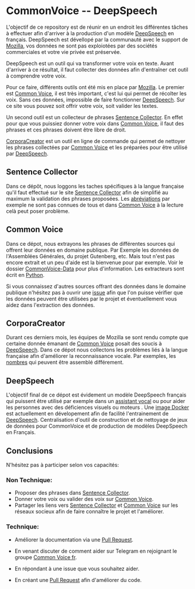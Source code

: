 CommonVoice -- DeepSpeech
=========================

L'objectif de ce repository est de réunir en un endroit les différentes tâches à effectuer afin d'arriver à la production d'un modèle [DeepSpeech] en français.
DeepSpeech est dévellopé par la communauté avec le support de [Mozilla], vos données ne sont pas exploiotées par des sociétés commerciales et votre vie privée est préservée.

DeepSpeech est un outil qui va transformer votre voix en texte. Avant d'arriver à ce résultat, il faut collecter des données afin d'entraîner cet outil à comprendre votre voix.

Pour ce faire, différents outils ont été mis en place par [Mozilla]. Le premier est [Common Voice], il est très important, c'est lui qui permet de récolter les voix. Sans ces données, impossible de faire fonctionner [DeepSpeech].
Sur ce site vous pouvez soit offrir votre voix, soit valider les textes.

Un second outil est un collecteur de phrases [Sentence Collector]. En effet pour que vous puissiez donner votre voix dans [Common Voice], il faut des phrases et ces phrases doivent être libre de droit.

[CorporaCreator] est un outil en ligne de commande qui permet de nettoyer les phrases collectées par [Common Voice] et les préparées pour être utilisé par [DeepSpeech]. 


## Sentence Collector

Dans ce dépôt, nous loggons les taches spécifiques à la langue française qu'il faut effectué sur le site [Sentence Collector] afin de simplifié au maximum la validation des phrases proposées.
Les [abréviations] par exemple ne sont pas connues de tous et dans [Common Voice] à la lecture celà peut poser problème.



## Common Voice

Dans ce dépot, nous extrayons les phrases de différentes sources qui offrent leur données en domaine publique.
Par Exemple les données de l'Assemblées Générales, du projet Gutenberg, etc.
Mais tout n'est pas encore extrait et un peu d'aide est la bienvenue pour par exemple. Voir le dossier [CommonVoice-Data] pour plus d'information. Les extracteurs sont écrit en [Python].

Si vous connaissez d'autres sources offrant des données dans le domaine publique n'hésitez pas à ouvrir une [issue] afin que l'on puisse vérifier que les données peuvent être utilisées par le projet et éventuellement vous aidez dans l'extraction des données.


## CorporaCreator

Durant ces derniers mois, les équipes de Mozilla se sont rendu compte que certaine donnée émanant de [Common Voice] posait des soucis à [DeepSpeech].
Dans ce dépot nous collectons les problèmes liés à la langue française afin d'améliorer la reconnaissance vocale. Par exemples, les [nombres] qui peuvent être assemblé différement.


## DeepSpeech

L'objectif final de ce dépot est évidement un modèle DeepSpeech français qui puissent être utilisé par exemple dans un [assistant vocal] ou pour aider les personnes avec des déficiences visuels ou moteurs .
Une [image Docker] est actuellement en dévelopement afin de facilité l'entrainement de [DeepSpeech].
Centralisation d'outil de construction et de nettoyage de jeux de données pour
CommonVoice et de production de modèles DeepSpeech en Français.


## Conclusions

N'hésitez pas à participer selon vos capacités:

### Non Technique:

- Proposer des phrases dans [Sentence Collector].
- Donner votre voix ou valider des voix sur [Common Voice].
- Partager les liens vers [Sentence Collector] et [Common Voice] sur les réseaux socieux afin de faire connaître le projet et l'améliorer. 


### Technique:

- Améliorer la documentation via une [Pull Request].
- En venant discuter de comment aider sur Telegram en rejoignant le groupe [Common Voice fr].
- En répondant à une issue que vous souhaitez aider.
- En créant une [Pull Request] afin d'améliorer du code.

  [DeepSpeech]: <https://github.com/mozilla/DeepSpeech>
  [Mozilla]: <https://www.mozilla.org/fr/>
  [Common Voice]: <https://voice.mozilla.org/fr>
  [Sentence Collector]: <https://common-voice.github.io/sentence-collector/#/>
  [CorporaCreator]: <https://github.com/mozilla/CorporaCreator>
  [abréviations]: <https://github.com/Common-Voice/commonvoice-fr/issues/21>
  [CommonVoice-Data]: <https://github.com/Common-Voice/commonvoice-fr/tree/master/CommonVoice-Data>
  [Python]: <https://docs.python.org/fr/3/>
  [issue]: <https://github.com/Common-Voice/commonvoice-fr/issues/new>
  [nombres]: <https://github.com/mozilla/CorporaCreator/pull/87>
  [assistant vocal]: <https://fr.wikipedia.org/wiki/Assistant_personnel_intelligent>
  [image Docker]: <https://github.com/Common-Voice/commonvoice-fr/issues/24>
  [Pull Request]: <https://help.github.com/en/articles/about-pull-requests>
  [Common Voice fr]: <https://t.me/joinchat/A7h94U7VCFrCnXrDMff2Vw>
  



